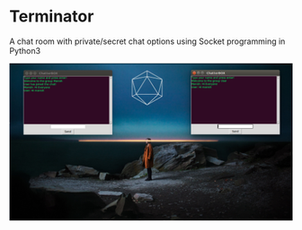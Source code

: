 # Terminator
A chat room with private/secret chat options using Socket programming in Python3


![alt text](https://github.com/ManishShettyM/Terminator/blob/master/pic.png)
